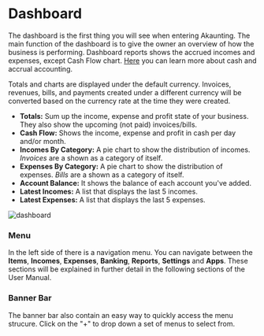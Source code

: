 Dashboard
=========

The dashboard is the first thing you will see when entering Akaunting. The main function of the dashboard is to give the owner an overview of how the business is performing. Dashboard reports shows the accrued incomes and expenses, except Cash Flow chart. [Here](https://akaunting.com/docs/faq/accrual-vs-cash) you can learn more about cash and accrual accounting.

Totals and charts are displayed under the default currency. Invoices, revenues, bills, and payments created under a different currency will be converted based on the currency rate at the time they were created.

- **Totals:** Sum up the income, expense and profit state of your business. They also show the upcoming (not paid) invoices/bills.
- **Cash Flow:** Shows the income, expense and profit in cash per day and/or month.
- **Incomes By Category:** A pie chart to show the distribution of incomes. *Invoices* are a shown as a category of itself.
- **Expenses By Category:** A pie chart to show the distribution of expenses. *Bills* are a shown as a category of itself.
- **Account Balance:** It shows the balance of each account you've added.
- **Latest Incomes:** A list that displays the last 5 incomes.
- **Latest Expenses:** A list that displays the last 5 expenses.

![dashboard](_images/dashboard.png)

### Menu

In the left side of there is a navigation menu. You can navigate between the **Items**, **Incomes**, **Expenses**, **Banking**, **Reports**, **Settings** and **Apps**. These sections will be explained in further detail in the following sections of the User Manual.

### Banner Bar

The banner bar also contain an easy way to quickly access the menu strucure. Click on the "+" to drop down a set of menus to select from.

